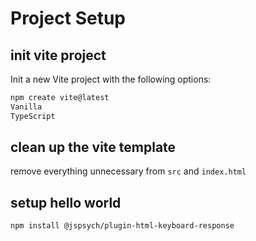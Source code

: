 # Project Setup

## init vite project

Init a new Vite project with the following options:

```bash
npm create vite@latest
Vanilla
TypeScript
```

## clean up the vite template

remove everything unnecessary from `src` and `index.html`

## setup hello world

```bash
npm install @jspsych/plugin-html-keyboard-response
```